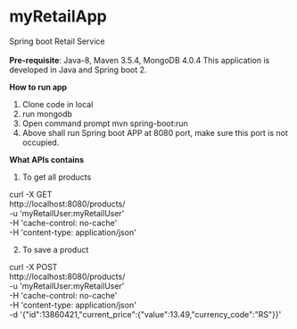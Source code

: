 # myRetailApp
Spring boot  Retail Service <br><br>
<b>Pre-requisite</b>: Java-8, Maven 3.5.4, MongoDB 4.0.4
This application is developed in Java and Spring boot 2.

<b>How to run app</b>

1. Clone code in local
2. run mongodb 
3. Open command prompt mvn spring-boot:run
4. Above shall run Spring boot APP at 8080 port, make sure this port is not occupied.


<b>What APIs contains</b>
1. To get all products

curl -X GET \
  http://localhost:8080/products/ \
  -u 'myRetailUser:myRetailUser' \
  -H 'cache-control: no-cache' \
  -H 'content-type: application/json'

2. To save a product 

curl -X POST \
  http://localhost:8080/products/ \
  -u 'myRetailUser:myRetailUser' \
  -H 'cache-control: no-cache' \
  -H 'content-type: application/json' \
  -d '{"id":13860421,"current_price":{"value":13.49,"currency_code":"RS"}}'
  
  
  
